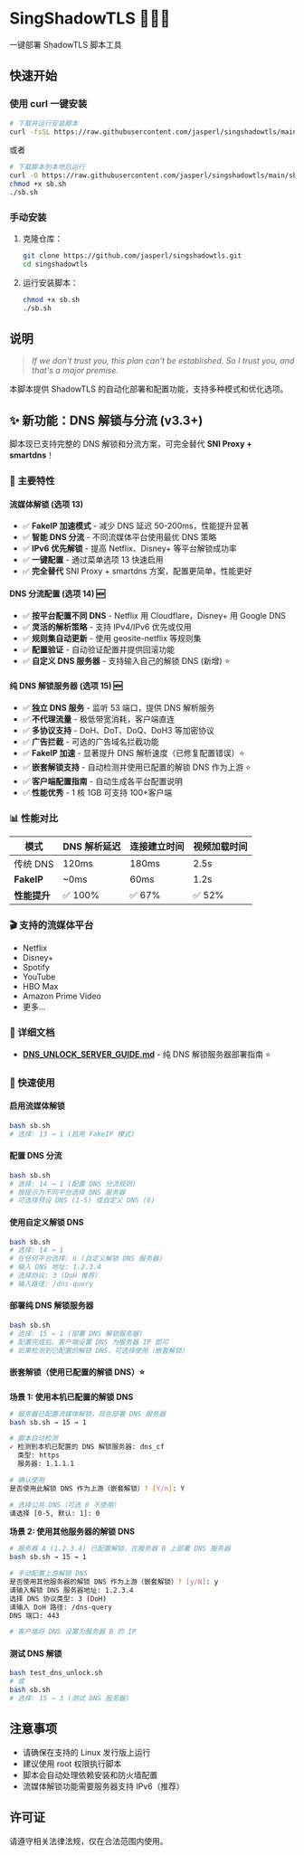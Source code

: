 # SingShadowTLS 🎵🎵🎵

一键部署 ShadowTLS 脚本工具

## 快速开始

### 使用 curl 一键安装

```bash
# 下载并运行安装脚本
curl -fsSL https://raw.githubusercontent.com/jasperl/singshadowtls/main/sb.sh | bash
```

或者

```bash
# 下载脚本到本地后运行
curl -O https://raw.githubusercontent.com/jasperl/singshadowtls/main/sb.sh
chmod +x sb.sh
./sb.sh
```

### 手动安装

1. 克隆仓库：

   ```bash
   git clone https://github.com/jasperl/singshadowtls.git
   cd singshadowtls
   ```

2. 运行安装脚本：
   ```bash
   chmod +x sb.sh
   ./sb.sh
   ```

## 说明

> _If we don't trust you, this plan can't be established. So I trust you, and that's a major premise._

本脚本提供 ShadowTLS 的自动化部署和配置功能，支持多种模式和优化选项。

## ✨ 新功能：DNS 解锁与分流 (v3.3+)

脚本现已支持完整的 DNS 解锁和分流方案，可完全替代 **SNI Proxy + smartdns**！

### 🎯 主要特性

#### 流媒体解锁 (选项 13)

- ✅ **FakeIP 加速模式** - 减少 DNS 延迟 50-200ms，性能提升显著
- ✅ **智能 DNS 分流** - 不同流媒体平台使用最优 DNS 策略
- ✅ **IPv6 优先解锁** - 提高 Netflix、Disney+ 等平台解锁成功率
- ✅ **一键配置** - 通过菜单选项 13 快速启用
- ✅ **完全替代** SNI Proxy + smartdns 方案，配置更简单，性能更好

#### DNS 分流配置 (选项 14) 🆕

- ✅ **按平台配置不同 DNS** - Netflix 用 Cloudflare，Disney+ 用 Google DNS
- ✅ **灵活的解析策略** - 支持 IPv4/IPv6 优先或仅用
- ✅ **规则集自动更新** - 使用 geosite-netflix 等规则集
- ✅ **配置验证** - 自动验证配置并提供回滚功能
- ✅ **自定义 DNS 服务器** - 支持输入自己的解锁 DNS (新增) ⭐

#### 纯 DNS 解锁服务器 (选项 15) 🆕

- ✅ **独立 DNS 服务** - 监听 53 端口，提供 DNS 解析服务
- ✅ **不代理流量** - 极低带宽消耗，客户端直连
- ✅ **多协议支持** - DoH、DoT、DoQ、DoH3 等加密协议
- ✅ **广告拦截** - 可选的广告域名拦截功能
- ✅ **FakeIP 加速** - 显著提升 DNS 解析速度（已修复配置错误）⭐
- ✅ **嵌套解锁支持** - 自动检测并使用已配置的解锁 DNS 作为上游 ⭐
- ✅ **客户端配置指南** - 自动生成各平台配置说明
- ✅ **性能优秀** - 1 核 1GB 可支持 100+客户端

### 📊 性能对比

| 模式         | DNS 解析延迟 | 连接建立时间 | 视频加载时间 |
| ------------ | ------------ | ------------ | ------------ |
| 传统 DNS     | 120ms        | 180ms        | 2.5s         |
| **FakeIP**   | ~0ms         | 60ms         | 1.2s         |
| **性能提升** | ✅ 100%      | ✅ 67%       | ✅ 52%       |

### 🎬 支持的流媒体平台

- Netflix
- Disney+
- Spotify
- YouTube
- HBO Max
- Amazon Prime Video
- 更多...

### 📖 详细文档

- **[DNS_UNLOCK_SERVER_GUIDE.md](DNS_UNLOCK_SERVER_GUIDE.md)** - 纯 DNS 解锁服务器部署指南 ⭐

### 🚀 快速使用

#### 启用流媒体解锁

```bash
bash sb.sh
# 选择: 13 → 1 (启用 FakeIP 模式)
```

#### 配置 DNS 分流

```bash
bash sb.sh
# 选择: 14 → 1 (配置 DNS 分流规则)
# 按提示为不同平台选择 DNS 服务器
# 可选择预设 DNS (1-5) 或自定义 DNS (6)
```

#### 使用自定义解锁 DNS

```bash
bash sb.sh
# 选择: 14 → 1
# 在任何平台选择: 6 (自定义解锁 DNS 服务器)
# 输入 DNS 地址: 1.2.3.4
# 选择协议: 3 (DoH 推荐)
# 输入路径: /dns-query
```

#### 部署纯 DNS 解锁服务器

```bash
bash sb.sh
# 选择: 15 → 1 (部署 DNS 解锁服务器)
# 配置完成后，客户端设置 DNS 为服务器 IP 即可
# 如果检测到已配置的解锁 DNS，可选择使用（嵌套解锁）
```

#### 嵌套解锁（使用已配置的解锁 DNS）⭐

**场景 1: 使用本机已配置的解锁 DNS**

```bash
# 服务器已配置流媒体解锁，现在部署 DNS 服务器
bash sb.sh → 15 → 1

# 脚本自动检测
✓ 检测到本机已配置的 DNS 解锁服务器: dns_cf
  类型: https
  服务器: 1.1.1.1

# 确认使用
是否使用此解锁 DNS 作为上游（嵌套解锁）? [Y/n]: Y

# 选择公共 DNS（可选 0 不使用）
请选择 [0-5, 默认: 1]: 0
```

**场景 2: 使用其他服务器的解锁 DNS**

```bash
# 服务器 A (1.2.3.4) 已配置解锁，在服务器 B 上部署 DNS 服务器
bash sb.sh → 15 → 1

# 手动配置上游解锁 DNS
是否使用其他服务器的解锁 DNS 作为上游（嵌套解锁）? [y/N]: y
请输入解锁 DNS 服务器地址: 1.2.3.4
选择 DNS 协议类型: 3 (DoH)
请输入 DoH 路径: /dns-query
DNS 端口: 443

# 客户端将 DNS 设置为服务器 B 的 IP
```

#### 测试 DNS 解锁

```bash
bash test_dns_unlock.sh
# 或
bash sb.sh
# 选择: 15 → 3 (测试 DNS 服务器)
```

## 注意事项

- 请确保在支持的 Linux 发行版上运行
- 建议使用 root 权限执行脚本
- 脚本会自动处理依赖安装和防火墙配置
- 流媒体解锁功能需要服务器支持 IPv6（推荐）

## 许可证

请遵守相关法律法规，仅在合法范围内使用。

